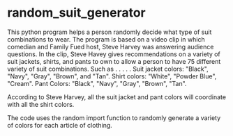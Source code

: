 # random_suit_generator
This python program helps a person randomly decide what type of suit combinations to wear.
The program is based on a video clip in which comedian and Family Fued host, Steve Harvey was answering
audience questions.
In the clip, Steve Havey gives recommendations on a variety of suit jackets, shirts, and pants to own to allow 
a person to have 75 different variety of suit combinations.
Such as . . . . .
Suit jacket colors: "Black", "Navy", "Gray", "Brown", and "Tan".
Shirt colors: "White", "Powder Blue", "Cream".
Pant Colors: "Black", "Navy", "Gray", "Brown", "Tan".

According to Steve Harvey, all the suit jacket and pant colors will coordinate with all the shirt colors.

The code uses the random import function to randomly generate a variety of colors for each article of clothing.
